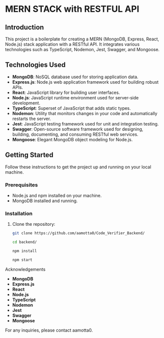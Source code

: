 # MERN STACK with RESTFUL API

## Introduction

This project is a boilerplate for creating a MERN (MongoDB, Express, React, Node.js) stack application with a RESTful API. It integrates various technologies such as TypeScript, Nodemon, Jest, Swagger, and Mongoose.

## Technologies Used

- **MongoDB**: NoSQL database used for storing application data.
- **Express.js**: Node.js web application framework used for building robust APIs.
- **React**: JavaScript library for building user interfaces.
- **Node.js**: JavaScript runtime environment used for server-side development.
- **TypeScript**: Superset of JavaScript that adds static types.
- **Nodemon**: Utility that monitors changes in your code and automatically restarts the server.
- **Jest**: JavaScript testing framework used for unit and integration testing.
- **Swagger**: Open-source software framework used for designing, building, documenting, and consuming RESTful web services.
- **Mongoose**: Elegant MongoDB object modeling for Node.js.

## Getting Started

Follow these instructions to get the project up and running on your local machine.

### Prerequisites

- Node.js and npm installed on your machine.
- MongoDB installed and running.

### Installation

1. Clone the repository:

   ```bash
   git clone https://github.com/aamotta0/Code_Verifier_Backend/

   cd backend/

   npm install

   npm start

Acknowledgements
- **MongoDB**
- **Express.js**
- **React**
- **Node.js**
- **TypeScript**
- **Nodemon**
- **Jest**
- **Swagger**
- **Mongoose**

For any inquiries, please contact aamotta0.






